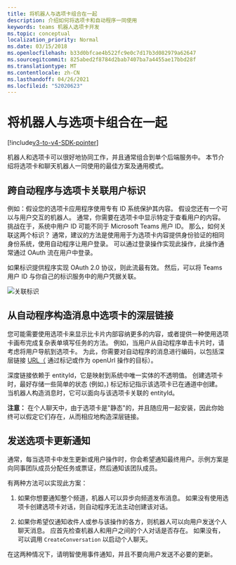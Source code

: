 ```yaml
---
title: 将机器人与选项卡组合在一起
description: 介绍如何将选项卡和自动程序一同使用
keywords: teams 机器人选项卡开发
ms.topic: conceptual
localization_priority: Normal
ms.date: 03/15/2018
ms.openlocfilehash: b33d0bfcae4b522fc9e0c7d17b3d082979a62647
ms.sourcegitcommit: 825abed2f8784d2bab7407ba7a4455ae17bbd28f
ms.translationtype: MT
ms.contentlocale: zh-CN
ms.lasthandoff: 04/26/2021
ms.locfileid: "52020623"
---
```

# <a name="combine-bots-with-tabs"></a>将机器人与选项卡组合在一起

[!include[v3-to-v4-SDK-pointer](~/includes/v3-to-v4-pointer-bots.md)]

机器人和选项卡可以很好地协同工作，并且通常组合到单个后端服务中。 本节介绍将选项卡和聊天机器人一同使用的最佳方案及通用模式。

## <a name="associating-user-identities-across-bot-and-tab"></a>跨自动程序与选项卡关联用户标识

例如：假设您的选项卡应用程序使用专有 ID 系统保护其内容。 假设您还有一个可以与用户交互的机器人。 通常，你需要在选项卡中显示特定于查看用户的内容。 挑战在于，系统中用户 ID 可能不同于 Microsoft Teams 用户 ID。 那么，如何关联这两个标识？
通常，建议的方法是使用用于为选项卡内容提供身份验证的相同身份系统，使用自动程序让用户登录。 可以通过登录操作实现此操作，此操作通常通过 OAuth 流在用户中登录。

如果标识提供程序实现 OAuth 2.0 协议，则此流最有效。 然后，可以将 Teams 用户 ID 与你自己的标识服务中的用户凭据关联。

   ![关联标识](~/assets/images/bots/associating_contexts.png)

## <a name="constructing-deep-links-to-tabs-in-messages-from-your-bot"></a>从自动程序构造消息中选项卡的深层链接

您可能需要使用选项卡来显示比卡片内部容纳更多的内容，或者提供一种使用选项卡画布完成复杂表单填写任务的方法。 例如，当用户从自动程序单击卡片时，请考虑将用户导航到选项卡。 为此，你需要对自动程序的消息进行编码，以包括深层链接 [URL（](~/concepts/build-and-test/deep-links.md) 通过标记或作为 openUrl 操作的目标）。

深度链接依赖于 entityId，它是映射到系统中唯一实体的不透明值。 创建选项卡时，最好存储一些简单的状态 (例如，) 标记标记指示该选项卡已在通道中创建。 当机器人构造消息时，它可以面向与该选项卡关联的 entityId。

**注意：** 在个人聊天中，由于选项卡是"静态"的，并且随应用一起安装，因此你始终可以假定它们存在，从而相应地构造深层链接。

## <a name="sending-notifications-for-tab-updates"></a>发送选项卡更新通知

通常，每当选项卡中发生更新或用户操作时，你会希望通知最终用户。示例方案是向同事团队成员分配任务或票证，然后通知该团队成员。

有两种方法可以实现此方案：

1. 如果你想要通知整个频道，机器人可以异步向频道发布消息。 如果没有使用选项卡创建选项卡对话，则自动程序无法主动创建该对话。

2. 如果你希望仅通知收件人或参与该操作的各方，则机器人可以向用户发送个人聊天消息。 应首先检查机器人和用户之间的个人对话是否存在。 如果没有，可以调用 `CreateConversation` 以启动个人聊天。

在这两种情况下，请明智使用事件通知，并且不要向用户发送不必要的更新。
